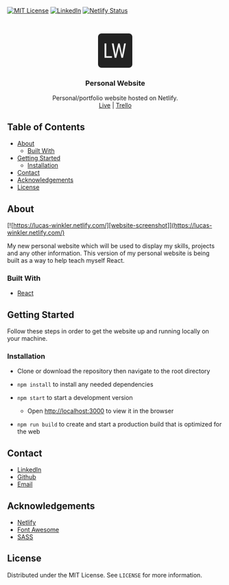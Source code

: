 [![MIT License][license-shield]][license-url]
[![LinkedIn][linkedin-shield]][linkedin-url]
[![Netlify Status](https://api.netlify.com/api/v1/badges/84dd2909-2b0a-499a-8a01-f065b8c2d7df/deploy-status)](https://app.netlify.com/sites/lucas-winkler/deploys)

<br />
<p align="center">
  <a href="https://lucas-winkler.netlify.com/">
    <img src="public/images/android-chrome-192x192.png" alt="Logo" width="80" height="80">
  </a>

  <h3 align="center">Personal Website</h3>

  <p align="center">
    Personal/portfolio website hosted on Netlify.
    <br />
    <a href="https://lucas-winkler.netlify.com/">Live</a> 
    |
    <a href="https://trello.com/b/XkUzALBz/personal-website-board">Trello</a>
  </p>
</p>

## Table of Contents

- [About](#about)
  - [Built With](#built-with)
- [Getting Started](#getting-started)
  - [Installation](#installation)
- [Contact](#contact)
- [Acknowledgements](#acknowledgements)
- [License](#license)

## About

[![https://lucas-winkler.netlify.com/][website-screenshot]](https://lucas-winkler.netlify.com/)

My new personal website which will be used to display my skills, projects and any other information. This version of my personal website is being built as a way to help teach myself React.

### Built With

- [React](https://reactjs.org/)

## Getting Started

Follow these steps in order to get the website up and running locally on your machine.

### Installation

- Clone or download the repository then navigate to the root directory

- `npm install` to install any needed dependencies

- `npm start` to start a development version

  - Open [http://localhost:3000](http://localhost:3000) to view it in the browser

- `npm run build` to create and start a production build that is optimized for the web

## Contact

- [LinkedIn](https://linkedin.com/in/lucas-winkler)
- [Github](https://github.com/lucaswinkler)
- [Email](mailto:lucasj.winkler1999@gmail.com)

## Acknowledgements

- [Netlify](https://www.netlify.com/)
- [Font Awesome](https://fontawesome.com)
- [SASS](https://sass-lang.com/)

## License

Distributed under the MIT License. See `LICENSE` for more information.

[license-shield]: https://img.shields.io/badge/license-MIT-blue.svg?style=flat-square
[license-url]: https://choosealicense.com/licenses/mit
[linkedin-shield]: https://img.shields.io/badge/-LinkedIn-black.svg?style=flat-square&logo=linkedin&colorB=555
[linkedin-url]: https://www.linkedin.com/in/lucas-winkler/
[website-screenshot]: ./screenshot.png
